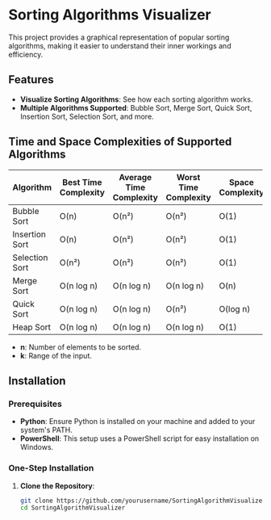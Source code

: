 # Sorting Algorithms Visualizer

This project provides a graphical representation of popular sorting algorithms, making it easier to understand their inner workings and efficiency.

## Features

- **Visualize Sorting Algorithms**: See how each sorting algorithm works.
- **Multiple Algorithms Supported**: Bubble Sort, Merge Sort, Quick Sort, Insertion Sort, Selection Sort, and more.

## Time and Space Complexities of Supported Algorithms

| Algorithm       | Best Time Complexity | Average Time Complexity | Worst Time Complexity | Space Complexity |
|-----------------|----------------------|--------------------------|------------------------|-------------------|
| Bubble Sort     | O(n)                 | O(n²)                    | O(n²)                  | O(1)              |
| Insertion Sort  | O(n)                 | O(n²)                    | O(n²)                  | O(1)              |
| Selection Sort  | O(n²)                | O(n²)                    | O(n²)                  | O(1)              |
| Merge Sort      | O(n log n)           | O(n log n)               | O(n log n)             | O(n)              |
| Quick Sort      | O(n log n)           | O(n log n)               | O(n²)                  | O(log n)          |
| Heap Sort       | O(n log n)           | O(n log n)               | O(n log n)             | O(1)              |


- **n**: Number of elements to be sorted.
- **k**: Range of the input.

## Installation

### Prerequisites

- **Python**: Ensure Python is installed on your machine and added to your system's PATH.
- **PowerShell**: This setup uses a PowerShell script for easy installation on Windows.

### One-Step Installation

1. **Clone the Repository**:
   ```bash
   git clone https://github.com/yourusername/SortingAlgorithmVisualizer.git
   cd SortingAlgorithmVisualizer
